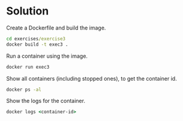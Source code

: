 # Solution

Create a Dockerfile and build the image.
```cmd
cd exercises/exercise3
docker build -t exec3 .
```

Run a container using the image.
```cmd
docker run exec3
```

Show all containers (including stopped ones),
to get the container id.
```cmd
docker ps -al
```

Show the logs for the container.
```cmd
docker logs <container-id>
```